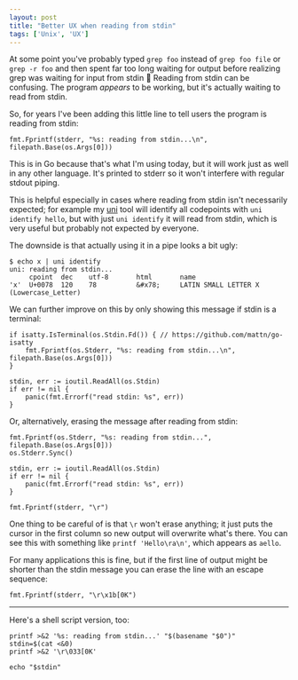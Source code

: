 ```yaml
---
layout: post
title: "Better UX when reading from stdin"
tags: ['Unix', 'UX']
---
```


At some point you've probably typed `grep foo` instead of `grep foo file` or
`grep -r foo` and then spent far too long waiting for output before realizing
grep was waiting for input from stdin 🤦 Reading from stdin can be confusing.
The program *appears* to be working, but it's actually waiting to read from
stdin.

So, for years I've been adding this little line to tell users the program is
reading from stdin:

    fmt.Fprintf(stderr, "%s: reading from stdin...\n", filepath.Base(os.Args[0]))

This is in Go because that's what I'm using today, but it will work just as well
in any other language. It's printed to stderr so it won't interfere with regular
stdout piping.

This is helpful especially in cases where reading from stdin isn't necessarily
expected; for example my [uni][uni] tool will identify all codepoints with `uni
identify hello`, but with just `uni identify` it will read from stdin, which is
very useful but probably not expected by everyone.

The downside is that actually using it in a pipe looks a bit ugly:

    $ echo x | uni identify
    uni: reading from stdin...
         cpoint  dec    utf-8       html       name
    'x'  U+0078  120    78          &#x78;     LATIN SMALL LETTER X (Lowercase_Letter)

We can further improve on this by only showing this message if stdin is a
terminal:

    if isatty.IsTerminal(os.Stdin.Fd()) { // https://github.com/mattn/go-isatty
        fmt.Fprintf(os.Stderr, "%s: reading from stdin...\n", filepath.Base(os.Args[0]))
    }

	stdin, err := ioutil.ReadAll(os.Stdin)
	if err != nil {
		panic(fmt.Errorf("read stdin: %s", err))
	}

Or, alternatively, erasing the message after reading from stdin:

    fmt.Fprintf(os.Stderr, "%s: reading from stdin...", filepath.Base(os.Args[0]))
    os.Stderr.Sync()

	stdin, err := ioutil.ReadAll(os.Stdin)
	if err != nil {
		panic(fmt.Errorf("read stdin: %s", err))
	}

	fmt.Fprintf(stderr, "\r")

One thing to be careful of is that `\r` won't erase anything; it just puts the
cursor in the first column so new output will overwrite what's there. You can
see this with something like `printf 'Hello\ra\n'`, which appears as `aello`.

For many applications this is fine, but if the first line of output might be
shorter than the stdin message you can erase the line with an escape sequence:

	fmt.Fprintf(stderr, "\r\x1b[0K")

---

Here's a shell script version, too:

    printf >&2 '%s: reading from stdin...' "$(basename "$0")"
    stdin=$(cat <&0)
    printf >&2 '\r\033[0K'

    echo "$stdin"

[uni]: https://github.com/arp242/uni/
